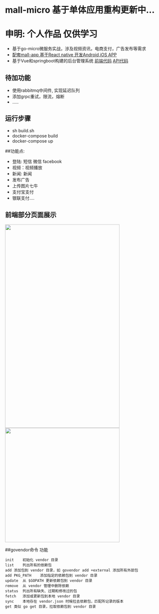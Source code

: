 #  mall-micro 基于单体应用重构更新中...
#  申明: 个人作品 仅供学习
 * 基于go-micro微服务实战，涉及视频资讯，电商支付，广告发布等需求
 * [配套mall-app 基于React native 开发Android,iOS APP](https://github.com/TorettoLong/mall-app)
 * 基于Vue和springboot构建的后台管理系统 [前端代码](https://github.com/TorettoLong/mall-admin) [API代码](https://github.com/TorettoLong/mall-admin-java)


## 待加功能
  * 使用rabbitmq中间件, 实现延迟队列
  * 添加grpc重试，限流，熔断
  * .....


## 运行步骤
 * sh build.sh
 * docker-compose build
 * docker-compose up
 
##功能点:
  * 登陆: 短信 微信 facebook 
  * 视频：视频播放
  * 新闻: 新闻
  * 发布广告
  * 上传图片七牛
  * 支付宝支付
  * 银联支付....

## 前端部分页面展示
<img src="https://image.showm.xin/phone/test/01.png" width="375px" height="667px">

<img src="https://image.showm.xin//test/04.png" width="375px">

##govendor命令	功能
```
init	初始化 vendor 目录
list	列出所有的依赖包
add	添加包到 vendor 目录，如 govendor add +external 添加所有外部包
add PKG_PATH	添加指定的依赖包到 vendor 目录
update	从 $GOPATH 更新依赖包到 vendor 目录
remove	从 vendor 管理中删除依赖
status	列出所有缺失、过期和修改过的包
fetch	添加或更新包到本地 vendor 目录
sync	本地存在 vendor.json 时候拉去依赖包，匹配所记录的版本
get	类似 go get 目录，拉取依赖包到 vendor 目录

```

